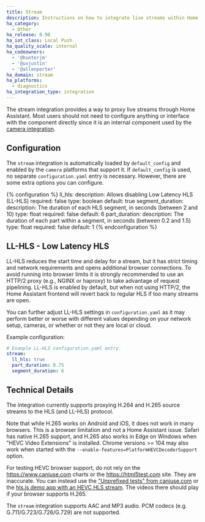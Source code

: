 ```yaml
---
title: Stream
description: Instructions on how to integrate live streams within Home Assistant.
ha_category:
  - Other
ha_release: 0.90
ha_iot_class: Local Push
ha_quality_scale: internal
ha_codeowners:
  - '@hunterjm'
  - '@uvjustin'
  - '@allenporter'
ha_domain: stream
ha_platforms:
  - diagnostics
ha_integration_type: integration
---
```


The stream integration provides a way to proxy live streams through Home Assistant. Most users should not need to configure anything or interface with the component directly since it is an internal component used by the [camera integration](/integrations/camera).

## Configuration

The `stream` integration is automatically loaded by `default_config` and enabled by the `camera` platforms that support it. If `default_config` is used, no separate `configuration.yaml` entry is necessary. However, there are some extra options you can configure.

{% configuration %}
ll_hls:
  description: Allows disabling Low Latency HLS (LL-HLS)
  required: false
  type: boolean
  default: true
segment_duration:
  description: The duration of each HLS segment, in seconds (between 2 and 10)
  type: float
  required: false
  default: 6
part_duration:
  description: The duration of each part within a segment, in seconds (between 0.2 and 1.5)
  type: float
  required: false
  default: 1
{% endconfiguration %}

## LL-HLS - Low Latency HLS

LL-HLS reduces the start time and delay for a stream, but it has strict timing and network requirements and opens additional browser connections. To avoid running into browser limits it is strongly recommended to use an HTTP/2 proxy (e.g., NGINX or haproxy) to take advantage of request pipelining. LL-HLS is enabled by default, but when not using HTTP/2, the Home Assistant frontend will revert back to regular HLS if too many streams are open.

You can further adjust LL-HLS settings in `configuration.yaml` as it may perform better or worse with different values depending on your network setup, cameras, or whether or not they are local or cloud.

Example configuration:

```yaml
# Example LL-HLS configuration.yaml entry.
stream:
  ll_hls: true
  part_duration: 0.75
  segment_duration: 6
```


## Technical Details

The integration currently supports proxying H.264 and H.265 source streams to the HLS (and LL-HLS) protocol.

Note that while H.265 works on Android and iOS, it does not work in many browsers. This is a browser limitation and not a Home Assistant issue. Safari has native H.265 support, and H.265 also works in Edge on Windows when "HEVC Video Extensions" is installed. Chrome versions >= 104 may also work when started with the `--enable-features=PlatformHEVCDecoderSupport` option.

For testing HEVC browser support, do not rely on the https://www.caniuse.com charts or the https://html5test.com site. They are inaccurate. You can instead use the ["Unprefixed tests" from caniuse.com](https://tests.caniuse.com/?feat=hevc) or the [hls.js demo app with an HEVC HLS stream](https://hls-js.netlify.app/demo/?src=https%3A%2F%2Fbitmovin-a.akamaihd.net%2Fcontent%2Fdataset%2Fmulti-codec%2Fhevc%2Fstream_fmp4.m3u8). The videos there should play if your browser supports H.265.

The `stream` integration supports AAC and MP3 audio. PCM codecs (e.g. G.711/G.723/G.726/G.729) are not supported.
